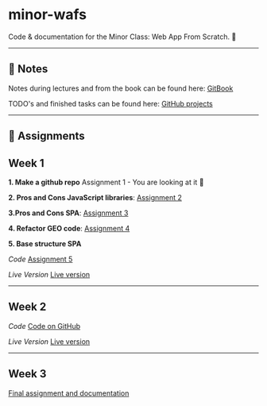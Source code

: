 # minor-wafs
Code &amp; documentation for the Minor Class: Web App From Scratch. 🎉

---

## 📖 Notes
Notes during lectures and from the book can be found here:
[GitBook](https://dandevri.gitbooks.io/minor-wafs/content/)

TODO's and finished tasks can be found here: [GitHub projects](https://github.com/dandevri/minor-wafs/projects)

---

## 📃 Assignments

## Week 1

**1. Make a github repo**
Assignment 1 - You are looking at it 👀

**2. Pros and Cons JavaScript libraries**: [Assignment 2](week1/assignment-2.md)

**3.Pros and Cons SPA**: [Assignment 3](week1/assignment-3.md)

**4. Refactor GEO code**: [Assignment 4](week1/assignment-4)

**5. Base structure SPA**

*Code*
[Assignment 5](week1/assignment-5)

*Live Version*
[Live version](https://dandevri.github.io/minor-wafs/week1/assignment-5/)

---

## Week 2

*Code*
[Code on GitHub](week2)

*Live Version*
[Live version](https://dandevri.github.io/minor-wafs/week2/)

---

## Week 3

[Final assignment and documentation](https://dandevri.github.io/minor-wafs/week2/)
